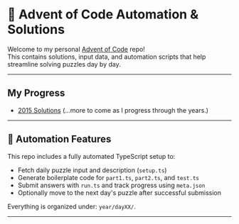 # 🎄 Advent of Code Automation & Solutions

Welcome to my personal [Advent of Code](https://adventofcode.com/) repo!  
This contains solutions, input data, and automation scripts that help streamline solving puzzles day by day.

---

## My Progress

-  [2015 Solutions](./2015)
(…more to come as I progress through the years.)

---

## 🤖 Automation Features

This repo includes a fully automated TypeScript setup to:
- Fetch daily puzzle input and description (`setup.ts`)
- Generate boilerplate code for `part1.ts`, `part2.ts`, and `test.ts`
- Submit answers with `run.ts` and track progress using `meta.json`
- Optionally move to the next day's puzzle after successful submission

Everything is organized under: `year/dayXX/`.

---
